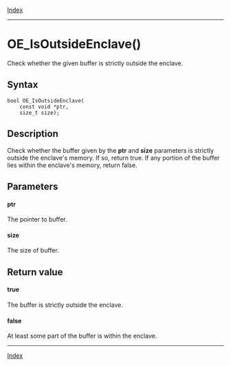 [Index](index.md)

---
# OE_IsOutsideEnclave()

Check whether the given buffer is strictly outside the enclave.

## Syntax

    bool OE_IsOutsideEnclave(
        const void *ptr,
        size_t size);
## Description 

Check whether the buffer given by the **ptr** and **size** parameters is strictly outside the enclave's memory. If so, return true. If any portion of the buffer lies within the enclave's memory, return false.





## Parameters

#### ptr

The pointer to buffer.


#### size

The size of buffer.


## Return value

#### true

The buffer is strictly outside the enclave.


#### false

At least some part of the buffer is within the enclave.


---
[Index](index.md)

